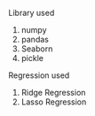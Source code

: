 Library used
1. numpy
2. pandas
3. Seaborn
4. pickle



Regression used
1. Ridge Regression
2. Lasso Regression
